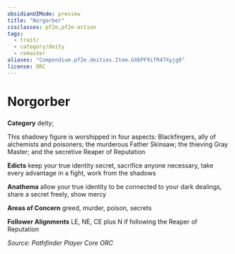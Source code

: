 ```yaml
---
obsidianUIMode: preview
title: "Norgorber"
cssclasses: pf2e,pf2e-action
tags:
  - trait/
  - category/deity
  - remaster
aliases: "Compendium.pf2e.deities.Item.GX6PF9ifR47Xyjg9"
license: ORC
---
```

# Norgorber

### 

**Category** deity; 




This shadowy figure is worshipped in four aspects: Blackfingers, ally of alchemists and poisoners; the murderous Father Skinsaw; the thieving Gray Master; and the secretive Reaper of Reputation

**Edicts** keep your true identity secret, sacrifice anyone necessary, take every advantage in a fight, work from the shadows

**Anathema** allow your true identity to be connected to your dark dealings, share a secret freely, show mercy

**Areas of Concern** greed, murder, poison, secrets

**Follower Alignments** LE, NE, CE plus N if following the Reaper of Reputation

*Source: Pathfinder Player Core*
*ORC*